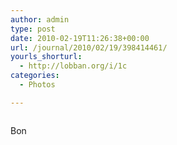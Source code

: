 ```yaml
---
author: admin
type: post
date: 2010-02-19T11:26:38+00:00
url: /journal/2010/02/19/398414461/
yourls_shorturl:
  - http://lobban.org/i/1c
categories:
  - Photos

---
```

<div class="figure">
  <img src="http://andy.lobban.org/photo/1280/398414461/1/tumblr_ky36gez3AT1qzrl7b" alt="" />
</div>

Bon